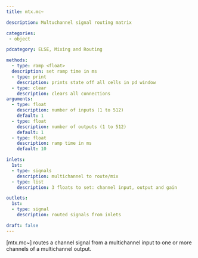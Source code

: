 ```yaml
---
title: mtx.mc~

description: Multuchannel signal routing matrix

categories:
 - object

pdcategory: ELSE, Mixing and Routing

methods:
  - type: ramp <float>
  description: set ramp time in ms
  - type: print
    description: prints state off all cells in pd window
  - type: clear
    description: clears all connections
arguments:
  - type: float
    description: number of inputs (1 to 512)
    default: 1
  - type: float
    description: number of outputs (1 to 512)
    default: 1
  - type: float
    description: ramp time in ms
    default: 10

inlets:
  1st:
  - type: signals
    description: multichannel to route/mix
  - type: list
    description: 3 floats to set: channel input, output and gain

outlets:
  1st:
  - type: signal
    description: routed signals from inlets

draft: false
---
```


[mtx.mc~] routes a channel signal from a multichannel input to one or more channels of a multichannel output.
